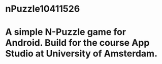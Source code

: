 nPuzzle10411526
===============
A simple N-Puzzle game for Android. Build for the course App Studio at University of Amsterdam.
===============

